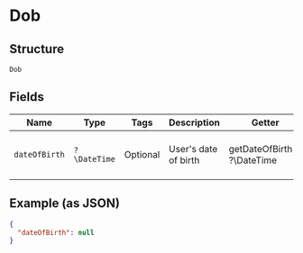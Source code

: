 
# Dob

## Structure

`Dob`

## Fields

| Name | Type | Tags | Description | Getter | Setter |
|  --- | --- | --- | --- | --- | --- |
| `dateOfBirth` | `?\DateTime` | Optional | User's date of birth | getDateOfBirth(): ?\DateTime | setDateOfBirth(?\DateTime dateOfBirth): void |

## Example (as JSON)

```json
{
  "dateOfBirth": null
}
```

